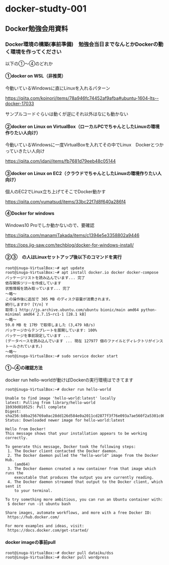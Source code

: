 # docker-studty-001

## Docker勉強会用資料

### Docker環境の構築(事前準備)　勉強会当日までなんとかDockerの動く環境を作ってください

以下の①～④のどれか

#### ①docker on WSL（非推奨）

今動いているWindowsに直にLinuxを入れるパターン

https://qiita.com/koinori/items/78a946fc74452af9afba#ubuntu-1604-lts--docker-17033

サンプルコードぐらいは動くが逆にそれ以外はなにも動かない

#### ②docker on Linux on VirtualBox（ローカルPCでちゃんとしたLinuxの環境作りたい人向け）

今動いているWindowsに一度VirtualBoxを入れてその中でLinux　Dockerとつかっていきたい人向け

https://qiita.com/idani/items/fb7681d79eeb48c05144

#### ③docker on Linux on EC2（クラウドでちゃんとしたLinuxの環境作りたい人向け）

個人のEC2でLinux立ち上げてそこでDocker動かす

https://qiita.com/yumatsud/items/33bc22f7d8f640a286f4

#### ④Docker for windows

Windows10 Proでしか動かないので、要確認

https://qiita.com/manamiTakada/items/c1394e5e3358802a9446

https://ops.jig-saw.com/techblog/docker-for-windows-install/

#### ②③　の人はLinuxセットアップ後以下のコマンドを実行
```
root@inuga-VirtualBox:~# apt update
root@inuga-VirtualBox:~# apt install docker.io docker docker-compose
パッケージリストを読み込んでいます... 完了
依存関係ツリーを作成しています                
状態情報を読み取っています... 完了
〜略〜
この操作後に追加で 305 MB のディスク容量が消費されます。
続行しますか? [Y/n] Y
取得:1 http://jp.archive.ubuntu.com/ubuntu bionic/main amd64 python-minimal amd64 2.7.15~rc1-1 [28.1 kB]
〜略〜
59.0 MB を 17秒 で取得しました (3,479 kB/s)                                    
パッケージからテンプレートを展開しています: 100%
パッケージを事前設定しています ...
(データベースを読み込んでいます ... 現在 127977 個のファイルとディレクトリがインストールされています。)
〜略〜
root@inuga-VirtualBox:~# sudo service docker start
```

#### ①~④の確認方法

docker run hello-worldが動けばDockerの実行環境はできてます

```
root@inuga-VirtualBox:~# docker run hello-world

Unable to find image 'hello-world:latest' locally
latest: Pulling from library/hello-world
1b930d010525: Pull complete 
Digest: sha256:b8ba256769a0ac28dd126d584e0a2011cd2877f3f76e093a7ae560f2a5301c00
Status: Downloaded newer image for hello-world:latest

Hello from Docker!
This message shows that your installation appears to be working correctly.

To generate this message, Docker took the following steps:
 1. The Docker client contacted the Docker daemon.
 2. The Docker daemon pulled the "hello-world" image from the Docker Hub.
    (amd64)
 3. The Docker daemon created a new container from that image which runs the
    executable that produces the output you are currently reading.
 4. The Docker daemon streamed that output to the Docker client, which sent it
    to your terminal.

To try something more ambitious, you can run an Ubuntu container with:
 $ docker run -it ubuntu bash

Share images, automate workflows, and more with a free Docker ID:
 https://hub.docker.com/

For more examples and ideas, visit:
 https://docs.docker.com/get-started/
```
#### docker imageの事前pull
```
root@inuga-VirtualBox:~# docker pull dataiku/dss
root@inuga-VirtualBox:~# docker pull wordpress
```
